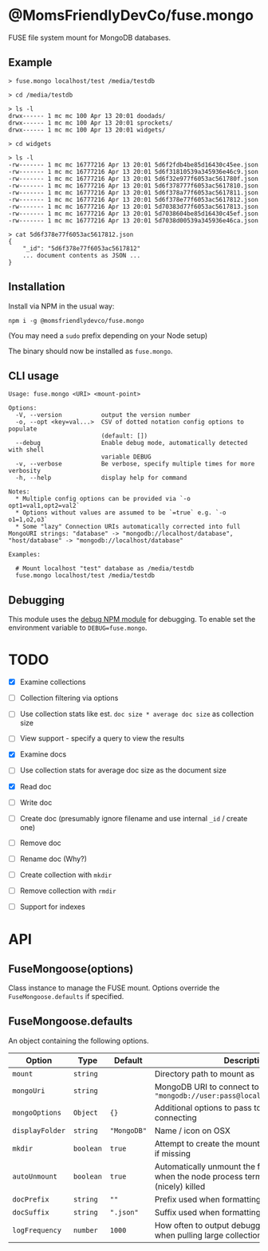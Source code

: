 @MomsFriendlyDevCo/fuse.mongo
=============================
FUSE file system mount for MongoDB databases.


Example
-------

```
> fuse.mongo localhost/test /media/testdb

> cd /media/testdb

> ls -l
drwx------ 1 mc mc 100 Apr 13 20:01 doodads/
drwx------ 1 mc mc 100 Apr 13 20:01 sprockets/
drwx------ 1 mc mc 100 Apr 13 20:01 widgets/

> cd widgets

> ls -l
-rw------- 1 mc mc 16777216 Apr 13 20:01 5d6f2fdb4be85d16430c45ee.json
-rw------- 1 mc mc 16777216 Apr 13 20:01 5d6f31810539a345936e46c9.json
-rw------- 1 mc mc 16777216 Apr 13 20:01 5d6f32e977f6053ac561780f.json
-rw------- 1 mc mc 16777216 Apr 13 20:01 5d6f378777f6053ac5617810.json
-rw------- 1 mc mc 16777216 Apr 13 20:01 5d6f378a77f6053ac5617811.json
-rw------- 1 mc mc 16777216 Apr 13 20:01 5d6f378e77f6053ac5617812.json
-rw------- 1 mc mc 16777216 Apr 13 20:01 5d70383d77f6053ac5617813.json
-rw------- 1 mc mc 16777216 Apr 13 20:01 5d7038604be85d16430c45ef.json
-rw------- 1 mc mc 16777216 Apr 13 20:01 5d7038d00539a345936e46ca.json

> cat 5d6f378e77f6053ac5617812.json
{
	"_id": "5d6f378e77f6053ac5617812"
	... document contents as JSON ...
}
```

Installation
------------
Install via NPM in the usual way:

```
npm i -g @momsfriendlydevco/fuse.mongo
```

(You may need a `sudo` prefix depending on your Node setup)


The binary should now be installed as `fuse.mongo`.


CLI usage
---------

```
Usage: fuse.mongo <URI> <mount-point>

Options:
  -V, --version           output the version number
  -o, --opt <key=val...>  CSV of dotted notation config options to populate
                          (default: [])
  --debug                 Enable debug mode, automatically detected with shell
                          variable DEBUG
  -v, --verbose           Be verbose, specify multiple times for more verbosity
  -h, --help              display help for command

Notes:
  * Multiple config options can be provided via `-o opt1=val1,opt2=val2`
  * Options without values are assumed to be `=true` e.g. `-o o1=1,o2,o3`
  * Some "lazy" Connection URIs automatically corrected into full MongoURI strings: "database" -> "mongodb://localhost/database", "host/database" -> "mongodb://localhost/database"

Examples:

  # Mount localhost "test" database as /media/testdb
  fuse.mongo localhost/test /media/testdb
```


Debugging
---------
This module uses the [debug NPM module](https://github.com/visionmedia/debug) for debugging. To enable set the environment variable to `DEBUG=fuse.mongo`.


TODO
====

* [x] Examine collections
* [ ] Collection filtering via options
* [ ] Use collection stats like est. `doc size * average doc size` as collection size
* [ ] View support - specify a query to view the results
* [x] Examine docs
* [ ] Use collection stats for average doc size as the document size
* [x] Read doc
* [ ] Write doc
* [ ] Create doc (presumably ignore filename and use internal `_id` / create one)
* [ ] Remove doc
* [ ] Rename doc (Why?)
* [ ] Create collection with `mkdir`
* [ ] Remove collection with `rmdir`
* [ ] Support for indexes


API
===


FuseMongoose(options)
---------------------
Class instance to manage the FUSE mount.
Options override the `FuseMongoose.defaults` if specified.


FuseMongoose.defaults
---------------------
An object containing the following options.

| Option          | Type      | Default     | Description                                                                                           |
|-----------------|-----------|-------------|-------------------------------------------------------------------------------------------------------|
| `mount`         | `string`  |             | Directory path to mount as                                                                            |
| `mongoUri`      | `string`  |             | MongoDB URI to connect to of the form `"mongodb://user:pass@localhost:port/database"`                 |
| `mongoOptions`  | `Object`  | `{}`        | Additional options to pass to Mongo when connecting                                                   |
| `displayFolder` | `string`  | `"MongoDB"` | Name / icon on OSX                                                                                    |
| `mkdir`         | `boolean` | `true`      | Attempt to create the mount point automatically if missing                                            |
| `autoUnmount`   | `boolean` | `true`      | Automatically unmount the filesystem cleanly when the node process terminates or gets (nicely) killed |
| `docPrefix`     | `string`  | `""`        | Prefix used when formatting raw document IDs                                                          |
| `docSuffix`     | `string`  | `".json"`   | Suffix used when formatting raw document IDs                                                          |
| `logFrequency`  | `number`  | `1000`      | How often to output debugging information when pulling large collection contents                      |
